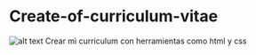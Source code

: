 # Create-of-curriculum-vitae
![alt text](http://url/to/platzi_love.png)
Crear mì curriculum con herramientas como html y css 

